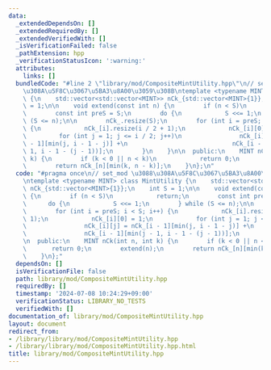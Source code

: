 ```yaml
---
data:
  _extendedDependsOn: []
  _extendedRequiredBy: []
  _extendedVerifiedWith: []
  _isVerificationFailed: false
  _pathExtension: hpp
  _verificationStatusIcon: ':warning:'
  attributes:
    links: []
  bundledCode: "#line 2 \"library/mod/CompositeMintUtility.hpp\"\n// set_mod \u3088\
    \u308A\u5F8C\u3067\u5BA3\u8A00\u3059\u308B\ntemplate <typename MINT> class MintUtility\
    \ {\n    std::vector<std::vector<MINT>> nCk_{std::vector<MINT>{1}};\n    int S\
    \ = 1;\n\n    void extend(const int n) {\n        if (n < S)\n            return;\n\
    \        const int preS = S;\n        do {\n            S <<= 1;\n        } while\
    \ (S <= n);\n\n        nCk_.resize(S);\n        for (int i = preS; i < S; i++)\
    \ {\n            nCk_[i].resize(i / 2 + 1);\n            nCk_[i][0] = 1;\n   \
    \         for (int j = 1; j <= i / 2; j++)\n                nCk_[i][j] = nCk_[i\
    \ - 1][min(j, i - 1 - j)] +\n                             nCk_[i - 1][min(j -\
    \ 1, i - 1 - (j - 1))];\n        }\n    }\n\n  public:\n    MINT nCk(int n, int\
    \ k) {\n        if (k < 0 || n < k)\n            return 0;\n        extend(n);\n\
    \        return nCk_[n][min(k, n - k)];\n    }\n};\n"
  code: "#pragma once\n// set_mod \u3088\u308A\u5F8C\u3067\u5BA3\u8A00\u3059\u308B\
    \ntemplate <typename MINT> class MintUtility {\n    std::vector<std::vector<MINT>>\
    \ nCk_{std::vector<MINT>{1}};\n    int S = 1;\n\n    void extend(const int n)\
    \ {\n        if (n < S)\n            return;\n        const int preS = S;\n  \
    \      do {\n            S <<= 1;\n        } while (S <= n);\n\n        nCk_.resize(S);\n\
    \        for (int i = preS; i < S; i++) {\n            nCk_[i].resize(i / 2 +\
    \ 1);\n            nCk_[i][0] = 1;\n            for (int j = 1; j <= i / 2; j++)\n\
    \                nCk_[i][j] = nCk_[i - 1][min(j, i - 1 - j)] +\n             \
    \                nCk_[i - 1][min(j - 1, i - 1 - (j - 1))];\n        }\n    }\n\
    \n  public:\n    MINT nCk(int n, int k) {\n        if (k < 0 || n < k)\n     \
    \       return 0;\n        extend(n);\n        return nCk_[n][min(k, n - k)];\n\
    \    }\n};"
  dependsOn: []
  isVerificationFile: false
  path: library/mod/CompositeMintUtility.hpp
  requiredBy: []
  timestamp: '2024-07-08 10:24:29+09:00'
  verificationStatus: LIBRARY_NO_TESTS
  verifiedWith: []
documentation_of: library/mod/CompositeMintUtility.hpp
layout: document
redirect_from:
- /library/library/mod/CompositeMintUtility.hpp
- /library/library/mod/CompositeMintUtility.hpp.html
title: library/mod/CompositeMintUtility.hpp
---
```

